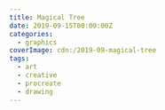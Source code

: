 ```yaml
---
title: Magical Tree
date: 2019-09-15T00:00:00Z
categories:
  - graphics
coverImage: cdn:/2019-09-magical-tree
tags:
  - art
  - creative
  - procreate
  - drawing
---
```

